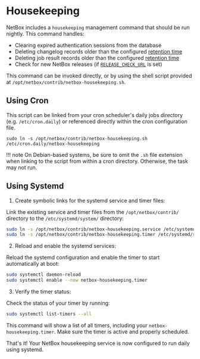 # Housekeeping

NetBox includes a `housekeeping` management command that should be run nightly. This command handles:

* Clearing expired authentication sessions from the database
* Deleting changelog records older than the configured [retention time](../configuration/miscellaneous.md#changelog_retention)
* Deleting job result records older than the configured [retention time](../configuration/miscellaneous.md#job_retention)
* Check for new NetBox releases (if [`RELEASE_CHECK_URL`](../configuration/miscellaneous.md#release_check_url) is set)

This command can be invoked directly, or by using the shell script provided at `/opt/netbox/contrib/netbox-housekeeping.sh`.

## Using Cron

This script can be linked from your cron scheduler's daily jobs directory (e.g. `/etc/cron.daily`) or referenced directly within the cron configuration file.

```shell
sudo ln -s /opt/netbox/contrib/netbox-housekeeping.sh /etc/cron.daily/netbox-housekeeping
```

!!! note
    On Debian-based systems, be sure to omit the `.sh` file extension when linking to the script from within a cron directory. Otherwise, the task may not run.

## Using Systemd

1. Create symbolic links for the systemd service and timer files:

Link the existing service and timer files from the `/opt/netbox/contrib/` directory to the `/etc/systemd/system/` directory:

```bash
sudo ln -s /opt/netbox/contrib/netbox-housekeeping.service /etc/systemd/system/netbox-housekeeping.service
sudo ln -s /opt/netbox/contrib/netbox-housekeeping.timer /etc/systemd/system/netbox-housekeeping.timer
```

2. Reload and enable the systemd services:

Reload the systemd configuration and enable the timer to start automatically at boot:

```bash
sudo systemctl daemon-reload
sudo systemctl enable --now netbox-housekeeping.timer
```

3. Verify the timer status:

Check the status of your timer by running:

```bash
sudo systemctl list-timers --all
```

This command will show a list of all timers, including your `netbox-housekeeping.timer`. Make sure the timer is active and properly scheduled.

That's it! Your NetBox housekeeping service is now configured to run daily using systemd.